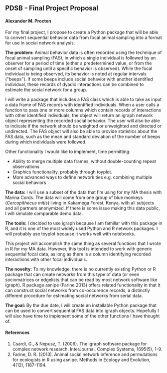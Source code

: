 ## PDSB - Final Project Proposal
#### Alexander M. Procton

For my final project, I propose to create a Python package that will be able to convert sequential behavior data from focal animal sampling into a format for use in social network analysis.

__The problem:__ Animal behavior data is often recorded using the technique of focal animal sampling (FAS), in which a single individual is followed by an observer for a period of time (either a predetermined value, or from the onset of sampling until a specific behavior is observed). While the focal individual is  being observed, its behavior is noted at regular intervals ("beeps"). If some beeps include social behavior with another identified individual, these records of dyadic interactions can be combined to estimate the social network for a group.

I will write a package that includes a FAS class which is able to take as input a data frame of FAS records with identified individuals. When a user calls a function to pass one or more columns which contain records of interactions with other identified individuals, the object will return an igraph network object representing the recorded social behavior. The user will also be able to indicate if the network should be weighted or unweighted and directed or undirected. The FAS object will also be able to provide statistics about the FAS data, such as the mean and standard deviation of the number of beeps during which individuals were followed.

Other functionality I would like to implement, time permitting:

* Ability to merge multiple data frames, without double-counting repeat observations
* Graphics functionality, probably through toyplot.
* More advanced ways to define network ties e.g. combining multiple social behaviors

__The data:__ I will use a subset of the data that I'm using for my MA thesis with Marina Cords. The data will come from one group of blue monkeys (_Cercopithecus mitis_) living in Kakamega Forest, Kenya, with all subjects and all partners anonymized. If there is some issue making this data public, I will simulate comparable demo data.

__The tools:__ I decided to use igraph because I am familiar with this package in R, and it is one of the most widely used Python and R network packages. I will probably use toyplot because it works well with notebooks.

This project will accomplish the same thing as several functions that I wrote in R for my MA data. However, this tool is intended to work with generic sequential focal data, as long as there is a column identifying recorded interactions with other focal individuals.

__The novelty:__ To my knowledge, there is no currently existing Python or R package that can create networks from this type of data (or even sociomatrices or edgelists that can be read by most network software like igraph). R package asnipe (Farine 2013) offers related functionality in that it can construct social networks from co-occurence records, a distinctly different procedure for estimating social networks from serial data.

__The goal:__ By the due date, I will create an installable Python package that can be used to convert sequential FAS data into igraph objects. Hopefully I will also have time to implement some of the other functions I have thought of.


#### References

1. Csardi, G., & Nepusz, T. (2006). The igraph software package for complex network research. InterJournal, Complex Systems, 1695(5), 1-9.
2. Farine, D. R. (2013). Animal social network inference and permutations for ecologists in R using asnipe. Methods in Ecology and Evolution, 4(12), 1187-1194.
